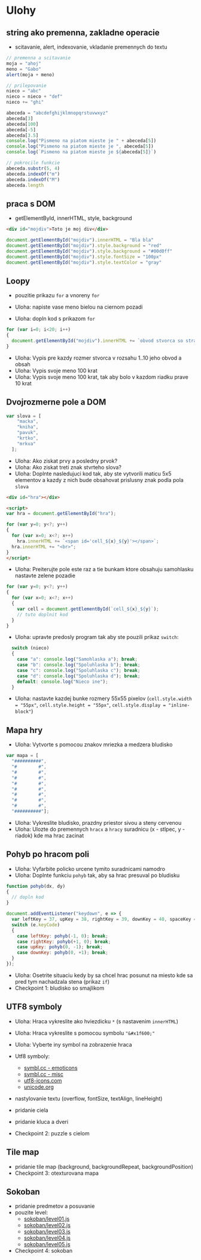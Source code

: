 # Ulohy

## string ako premenna, zakladne operacie

- scitavanie, alert, indexovanie, vkladanie premennych do textu

```javascript
// premenna a scitavanie
moja = "ahoj"
meno = "Gabo"
alert(moja + meno)

// prilepovanie
nieco = "abc"
nieco = nieco + "def"
nieco += "ghi"

abeceda = "abcdefghijklmnopqrstuvwxyz"
abeceda[3]
abeceda[100]
abeceda[-5]
abeceda[3.5]
console.log("Pismeno na piatom mieste je " + abeceda[5])
console.log("Pismeno na piatom mieste je ", abeceda[5])
console.log(`Pismeno na piatom mieste je ${abeceda[5]}`)

// pokrocile funkcie
abeceda.substr(5, 4)
abeceda.indexOf("m")
abeceda.indexOf("M")
abeceda.length
```

## praca s DOM

- getElementById, innerHTML, style, background

```html
<div id="mojdiv">Toto je moj div</div>
```

```javascript
document.getElementById("mojdiv").innerHTML = "Bla bla"
document.getElementById("mojdiv").style.background = "red"
document.getElementById("mojdiv").style.background = "#00d0ff"
document.getElementById("mojdiv").style.fontSize = "100px"
document.getElementById("mojdiv").style.textColor = "gray"
```

## Loopy

- pouzitie prikazu `for` a vnoreny `for`

- Uloha: napiste vase meno bielou na ciernom pozadi
- Uloha: dopln kod s prikazom `for`

```javascript
for (var i=0; i<20; i++)
{
  document.getElementById("mojdiv").innerHTML += `obvod stvorca so stranou ${i} je ?`;
}
```
- Uloha: Vypis pre kazdy rozmer stvorca v rozsahu 1..10 jeho obvod a obsah
- Uloha: Vypis svoje meno 100 krat
- Uloha: Vypis svoje meno 100 krat, tak aby bolo v kazdom riadku prave 10 krat

## Dvojrozmerne pole a DOM

```javascript
var slova = [
    "macka",
    "kniha",
    "pavuk",
    "krtko",
    "mrkva"
  ];
```

- Uloha: Ako ziskat prvy a posledny prvok?
- Uloha: Ako ziskat treti znak stvrteho slova?
- Uloha: Doplnte nasledujuci kod tak, aby ste vytvorili maticu 5x5 elementov a kazdy z nich bude obsahovat prislusny znak podla pola `slova`

```html
<div id="hra"></div>

<script>
var hra = document.getElementById("hra");

for (var y=0; y<?; y++)
{
  for (var x=0; x<?; x++)
    hra.innerHTML += `<span id='cell_${x}_${y}'></span>`;
  hra.innerHTML += "<br>";
}
</script>
```

- Uloha: Preiterujte pole este raz a tie bunkam ktore obsahuju samohlasku nastavte zelene pozadie

```javascript
for (var y=0; y<?; y++)
{
  for (var x=0; x<?; x++)
  {
    var cell = document.getElementById(`cell_${x}_${y}`);
    // tuto doplnit kod
  }
}
```

- Uloha: upravte predosly program tak aby ste pouzili prikaz `switch`:

```javascript
  switch (nieco)
  {
    case "a": console.log("Samohlaska a"); break;
    case "b": console.log("Spoluhlaska b"); break;
    case "c": console.log("Spoluhlaska c"); break;
    case "d": console.log("Spoluhlaska d"); break;
    default: console.log("Nieco ine");
  }
```

- Uloha: nastavte kazdej bunke rozmery 55x55 pixelov (`cell.style.width = "55px"`, `cell.style.height = "55px"`, `cell.style.display = "inline-block"`)

## Mapa hry

- Uloha: Vytvorte s pomocou znakov mriezka a medzera bludisko

```javascript
var mapa = [
  "##########",
  "#        #",
  "#        #",
  "#        #",
  "#        #",
  "#        #",
  "#        #",
  "#        #",
  "#        #",
  "##########"];
```

- Uloha: Vykreslite bludisko, prazdny priestor sivou a steny cervenou
- Uloha: Ulozte do premennych `hracx` a `hracy` suradnicu (x - stlpec, y - riadok) kde ma hrac zacinat

## Pohyb po hracom poli

- Uloha: Vyfarbite policko urcene tymito suradnicami namodro
- Uloha: Doplnte funkciu `pohyb` tak, aby sa hrac presuval po bludisku

```javascript
function pohyb(dx, dy)
{
  // dopln kod
}

document.addEventListener("keydown", e => {
  var leftKey = 37, upKey = 38, rightKey = 39, downKey = 40, spaceKey = 32;
  switch (e.keyCode)
  {
    case leftKey: pohyb(-1, 0); break;
    case rightKey: pohyb(+1, 0); break;
    case upKey: pohyb(0, -1); break;
    case downKey: pohyb(0, +1); break;
  }
});
```

- Uloha: Osetrite situaciu kedy by sa chcel hrac posunut na miesto kde sa pred tym nachadzala stena (prikaz `if`)
- Checkpoint 1: bludisko so smajlikom

## UTF8 symboly
- Uloha: Hraca vykreslite ako hviezdicku `*` (s nastavenim `innerHTML`)
- Uloha: Hraca vykreslite s pomocou symbolu `"&#x1f600;"`
- Uloha: Vyberte iny symbol na zobrazenie hraca

- Utf8 symboly: 
  - [symbl.cc - emoticons](https://symbl.cc/en/unicode/blocks/emoticons/)
  - [symbl.cc - misc](https://symbl.cc/en/unicode/blocks/miscellaneous-symbols-and-pictographs/)
  - [utf8-icons.com](https://utf8-icons.com/subset/miscellaneous-symbols-and-pictographs)
  - [unicode.org](https://unicode.org/emoji/charts/full-emoji-list.html)

- nastylovanie textu (overflow, fontSize, textAlign, lineHeight)
- pridanie ciela
- pridanie kluca a dveri

- Checkpoint 2: puzzle s cielom

## Tile map
- pridanie tile map (background, backgroundRepeat, backgroundPosition)
- Checkpoint 3: otexturovana mapa

## Sokoban
- pridanie predmetov a posuvanie
- pouzite level:
  - [sokoban/level01.js](sokoban/level01.js)
  - [sokoban/level02.js](sokoban/level02.js)
  - [sokoban/level03.js](sokoban/level03.js)
  - [sokoban/level04.js](sokoban/level04.js)
  - [sokoban/level05.js](sokoban/level05.js)
- Checkpoint 4: sokoban
